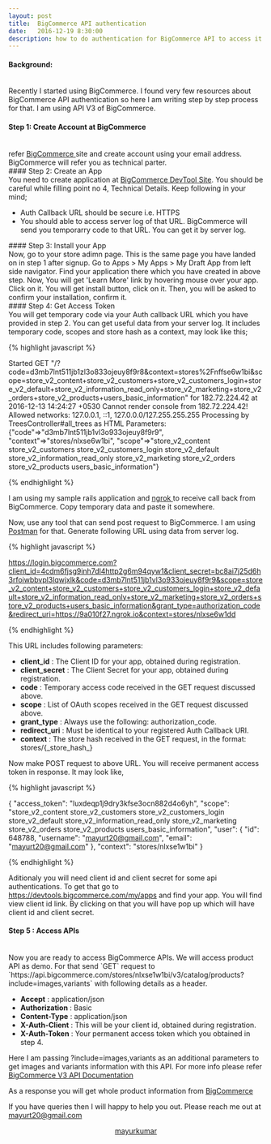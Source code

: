 ```yaml
---
layout: post
title:  BigCommerce API authentication
date:   2016-12-19 8:30:00
description: how to do authentication for BigCommerce API to access it's resources.
---
```

#### Background:
<br/>
Recently I started using BigCommerce. I found very few resources about BigCommerce API authentication so here I am writing step by step process for that. I am using API V3 of BigCommerce.

#### Step 1: Create Account at BigCommerce
<br/>
refer <a href="https://login.bigcommerce.com"> BigCommerce </a> site and create account using your email address. BigCommerce will refer you as technical parter.
<br/>
#### Step 2: Create an App
<br/>
You need to create application at <a href="https://devtools.bigcommerce.com/my/apps"> BigCommerce DevTool Site</a>. You should be careful while filling point no 4, Technical Details. Keep following in your mind;
<ul>
  <li>
    Auth Callback URL should be secure i.e. HTTPS
  </li>
  <li>
    You should able to access server log of that URL. BigCommerce will send you temporarry code to that URL. You can get it by server log.
  </li>
</ul>
#### Step 3: Install your App
<br/>
Now, go to your store adimn page. This is the same page you have landed on in step 1 after signup. Go to Apps > My Apps > My Draft App from left side navigator. Find your application there which you have created in above step. Now, You will get 'Learn More' link by hovering mouse over your app. Click on it. You will get install button, click on it. Then, you will be asked to confirm your installation, confirm it.
<br/>
#### Step 4: Get Access Token
<br/>
You will get temporary code via your Auth callback URL which you have provided in step 2. You can get useful data from your server log. It  includes temporary code, scopes and store hash as a context, may look like this;

{% highlight javascript %}

Started GET "/?code=d3mb7lnt511jb1zl3o833ojeuy8f9r8&context=stores%2Fnffse6w1bi&scope=store_v2_content+store_v2_customers+store_v2_customers_login+store_v2_default+store_v2_information_read_only+store_v2_marketing+store_v2_orders+store_v2_products+users_basic_information" for 182.72.224.42 at 2016-12-13 14:24:27 +0530
Cannot render console from 182.72.224.42! Allowed networks: 127.0.0.1, ::1, 127.0.0.0/127.255.255.255
Processing by TreesController#all_trees as HTML
  Parameters: {"code"=>"d3mb7lnt511jb1vl3o933ojeuy8f9r9", "context"=>"stores/nlxse6w1bi", "scope"=>"store_v2_content store_v2_customers store_v2_customers_login store_v2_default store_v2_information_read_only store_v2_marketing store_v2_orders store_v2_products users_basic_information"}

{% endhighlight %}

I am using my sample rails application and <a href="https://ngrok.com/docs#bind-tls"> ngrok </a> to receive call back from BigCommerce. Copy temporary data and paste it somewhere.

Now, use any tool that can send post request to BigCommerce. I am using <a href="https://chrome.google.com/webstore/detail/postman/fhbjgbiflinjbdggehcddcbncdddomop?hl=en">Postman</a> for that. Generate following URL using data from server log.

{% highlight javascript %}

https://login.bigcommerce.com?client_id=4cdm6fjsg9inh7dl4http2g6m94qyw1&client_secret=bc8ai7j25d6h3rfoiwbbvpl3lqwjxlk&code=d3mb7lnt511jb1vl3o933ojeuy8f9r9&scope=store_v2_content+store_v2_customers+store_v2_customers_login+store_v2_default+store_v2_information_read_only+store_v2_marketing+store_v2_orders+store_v2_products+users_basic_information&grant_type=authorization_code&redirect_uri=https://9a010f27.ngrok.io&context=stores/nlxse6w1dd

{% endhighlight %}

This URL includes following parameters:

<ul>
  <li>
    <b>client_id</b>     : The Client ID for your app, obtained during registration.
  </li>
  <li>
    <b>client_secret</b> : The Client Secret for your app, obtained during registration.
  </li>
  <li>
    <b>code</b>          : Temporary access code received in the GET request discussed above.
  </li>
  <li>
  <b>scope</b>         : List of OAuth scopes received in the GET request discussed above.
  </li>
  <li>
    <b>grant_type</b>    : Always use the following: authorization_code.
  </li>
  <li>
    <b>redirect_uri</b>  : Must be identical to your registered Auth Callback URI.
  </li>
  <li>
    <b>context</b>       : The store hash received in the GET request, in the format: stores/{_store_hash_}
  </li>
</ul>

Now make POST request to above URL. You will receive permanent access token in response. It may look like,

{% highlight javascript %}

{
  "access_token": "luxdeqp1j9dry3kfse3ocn882d4o6yh",
  "scope": "store_v2_content store_v2_customers store_v2_customers_login store_v2_default store_v2_information_read_only store_v2_marketing store_v2_orders store_v2_products users_basic_information",
  "user": {
    "id": 648788,
    "username": "mayurt20@gmail.com",
    "email": "mayurt20@gmail.com"
  },
  "context": "stores/nlxse1w1bi"
}

{% endhighlight %}

Aditionaly you will need client id and client secret for some api authentications. To get that go to <a href="https://devtools.bigcommerce.com/my/apps"> https://devtools.bigcommerce.com/my/apps </a> and find your app. You will find view client id link. By clicking on that you will have pop up which will have client id and client secret.

#### Step 5 : Access APIs
<br/>
Now you are ready to access BigCommerce APIs. We will access product API as demo. For that send `GET` request to `https://api.bigcommerce.com/stores/nlxse1w1bi/v3/catalog/products?include=images,variants` with following details as a header.

<ul>
  <li>
    <b>Accept</b> : application/json
  </li>
  <li>
    <b>Authorization</b> : Basic
  </li>
  <li>
    <b>Content-Type</b> : application/json
  </li>
  <li>
  <b>X-Auth-Client</b> : This will be your client id, obtained during registration.
  </li>
  <li>
    <b>X-Auth-Token</b> : Your permanent access token which you obtained in step 4.
  </li>
</ul>

Here I am passing ?include=images,variants as an additional parameters to get images and variants information with this API. For more info please refer <a href="https://github.com/bigcommerce/api/blob/master/docs/v3-catalog.md#expanding-product-sub-resources-on-get">BigCommerce V3 API Documentation </a>

As a response you will get whole product information from <a href="https://gist.github.com/charusat09/dcda5f7778867c9c3e4e1ab54886c056"> BigCommerce </a>

If you have queries then I will happy to help you out. Please reach me out at mayurt20@gmail.com

<center><a href="http://mayurkumar.info" target="_blank">mayurkumar</a></center>
